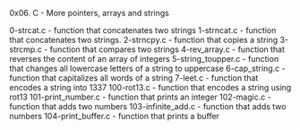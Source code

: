 0x06. C - More pointers, arrays and strings

0-strcat.c - function that concatenates two strings
1-strncat.c - function that concatenates two strings.
2-strncpy.c - function that copies a string
3-strcmp.c - function that compares two strings
4-rev_array.c - function that reverses the content of an array of integers
5-string_toupper.c - function that changes all lowercase letters of a string to uppercase
6-cap_string.c - function that capitalizes all words of a string
7-leet.c - function that encodes a string into 1337
100-rot13.c - function that encodes a string using rot13
101-print_number.c - function that prints an integer
102-magic.c - function that adds two numbers
103-infinite_add.c - function that adds two numbers
104-print_buffer.c - function that prints a buffer
